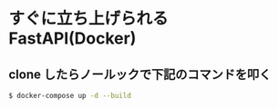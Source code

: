 # すぐに立ち上げられる FastAPI(Docker)

## clone したらノールックで下記のコマンドを叩く

```bash
$ docker-compose up -d --build
```
